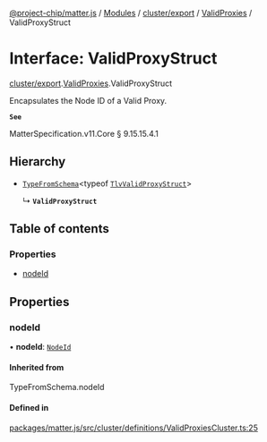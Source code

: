 [@project-chip/matter.js](../README.md) / [Modules](../modules.md) / [cluster/export](../modules/cluster_export.md) / [ValidProxies](../modules/cluster_export.ValidProxies.md) / ValidProxyStruct

# Interface: ValidProxyStruct

[cluster/export](../modules/cluster_export.md).[ValidProxies](../modules/cluster_export.ValidProxies.md).ValidProxyStruct

Encapsulates the Node ID of a Valid Proxy.

**`See`**

MatterSpecification.v11.Core § 9.15.15.4.1

## Hierarchy

- [`TypeFromSchema`](../modules/tlv_export.md#typefromschema)\<typeof [`TlvValidProxyStruct`](../modules/cluster_export.ValidProxies.md#tlvvalidproxystruct)\>

  ↳ **`ValidProxyStruct`**

## Table of contents

### Properties

- [nodeId](cluster_export.ValidProxies.ValidProxyStruct.md#nodeid)

## Properties

### nodeId

• **nodeId**: [`NodeId`](../modules/datatype_export.md#nodeid)

#### Inherited from

TypeFromSchema.nodeId

#### Defined in

[packages/matter.js/src/cluster/definitions/ValidProxiesCluster.ts:25](https://github.com/project-chip/matter.js/blob/6d3b6a5d957d88a9231d6ecab4bb41f8133112be/packages/matter.js/src/cluster/definitions/ValidProxiesCluster.ts#L25)
